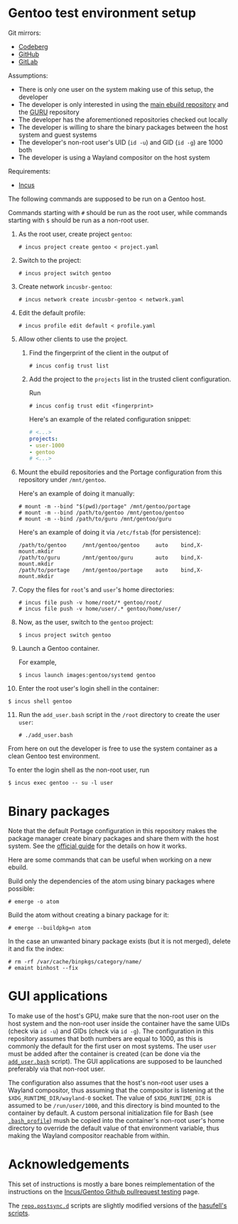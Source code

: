 # Gentoo test environment setup

Git mirrors:
- [Codeberg](https://codeberg.org/paveloom/gentoo-incus)
- [GitHub](https://github.com/paveloom/gentoo-incus)
- [GitLab](https://gitlab.com/paveloom-g/personal/gentoo/incus)

Assumptions:
- There is only one user on the system making use of this setup, the developer
- The developer is only interested in using the [main ebuild repository](https://wiki.gentoo.org/wiki/Ebuild_repository#The_Gentoo_ebuild_repository) and the [GURU](https://wiki.gentoo.org/wiki/Project:GURU) repository
- The developer has the aforementioned repositories checked out locally
- The developer is willing to share the binary packages between the host system and guest systems
- The developer's non-root user's UID (`id -u`) and GID (`id -g`) are 1000 both
- The developer is using a Wayland compositor on the host system

Requirements:
- [Incus](https://linuxcontainers.org/incus/)

The following commands are supposed to be run on a Gentoo host.

Commands starting with `#` should be run as the root user, while commands starting with `$` should be run as a non-root user.

1. As the root user, create project `gentoo`:

   ```console
   # incus project create gentoo < project.yaml
   ```

2. Switch to the project:

   ```console
   # incus project switch gentoo
   ```

3. Create network `incusbr-gentoo`:

   ```console
   # incus network create incusbr-gentoo < network.yaml
   ```

4. Edit the default profile:

   ```console
   # incus profile edit default < profile.yaml
   ```

5. Allow other clients to use the project.

   1. Find the fingerprint of the client in the output of

      ```console
      # incus config trust list
      ```

   2. Add the project to the `projects` list in the trusted client configuration.

      Run

      ```console
      # incus config trust edit <fingerprint>
      ```

      Here's an example of the related configuration snippet:

      ```yaml
      # <...>
      projects:
      - user-1000
      - gentoo
      # <...>
      ```

6. Mount the ebuild repositories and the Portage configuration from this repository under `/mnt/gentoo`.

   Here's an example of doing it manually:

   ```console
   # mount -m --bind "$(pwd)/portage" /mnt/gentoo/portage
   # mount -m --bind /path/to/gentoo /mnt/gentoo/gentoo
   # mount -m --bind /path/to/guru /mnt/gentoo/guru
   ```

   Here's an example of doing it via `/etc/fstab` (for persistence):

   ```fstab
   /path/to/gentoo     /mnt/gentoo/gentoo     auto    bind,X-mount.mkdir
   /path/to/guru       /mnt/gentoo/guru       auto    bind,X-mount.mkdir
   /path/to/portage    /mnt/gentoo/portage    auto    bind,X-mount.mkdir
   ```

7. Copy the files for `root`'s and `user`'s home directories:

   ```console
   # incus file push -v home/root/* gentoo/root/
   # incus file push -v home/user/.* gentoo/home/user/
   ```

8. Now, as the user, switch to the `gentoo` project:

   ```console
   $ incus project switch gentoo
   ```

9. Launch a Gentoo container.

   For example,

   ```console
   $ incus launch images:gentoo/systemd gentoo
   ```

10. Enter the root user's login shell in the container:

   ```console
   $ incus shell gentoo
   ```

11. Run the `add_user.bash` script in the `/root` directory to create the user `user`:

    ```console
    # ./add_user.bash
    ```

From here on out the developer is free to use the system container as a clean Gentoo test environment.

To enter the login shell as the non-root user, run

```console
$ incus exec gentoo -- su -l user
```

# Binary packages

Note that the default Portage configuration in this repository makes the package manager create binary packages and share them with the host system. See the [official guide](https://wiki.gentoo.org/wiki/Binary_package_guide) for the details on how it works.

Here are some commands that can be useful when working on a new ebuild.

Build only the dependencies of the atom using binary packages where possible:

```console
# emerge -o atom
```

Build the atom without creating a binary package for it:

```console
# emerge --buildpkg=n atom
```

In the case an unwanted binary package exists (but it is not merged), delete it and fix the index:

```console
# rm -rf /var/cache/binpkgs/category/name/
# emaint binhost --fix
```

# GUI applications

To make use of the host's GPU, make sure that the non-root user on the host system and the non-root user inside the container have the same UIDs (check via `id -u`) and GIDs (check via `id -g`). The configuration in this repository assumes that both numbers are equal to 1000, as this is commonly the default for the first user on most systems. The user `user` must be added after the container is created (can be done via the [`add_user.bash`](./home/root/add_user.bash) script). The GUI applications are supposed to be launched preferably via that non-root user.

The configuration also assumes that the host's non-root user uses a Wayland compositor, thus assuming that the compositor is listening at the `$XDG_RUNTIME_DIR/wayland-0` socket. The value of `$XDG_RUNTIME_DIR` is assumed to be `/run/user/1000`, and this directory is bind mounted to the container by default. A custom personal initialization file for Bash (see [`.bash_profile`](./home/user/.bash_profile)) mush be copied into the container's non-root user's home directory to override the default value of that environment variable, thus making the Wayland compositor reachable from within.

# Acknowledgements

This set of instructions is mostly a bare bones reimplementation of the instructions on the [Incus/Gentoo Github pullrequest testing](https://wiki.gentoo.org/wiki/Incus/Gentoo_Github_pullrequest_testing) page.

The [`repo.postsync.d`](./portage/repo.postsync.d) scripts are slightly modified versions of the [hasufell's scripts](https://github.com/hasufell/portage-gentoo-git-config).

